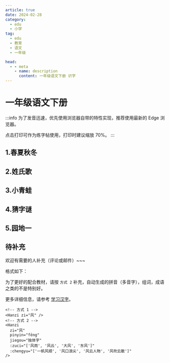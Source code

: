 ```yaml
---
article: true
date: 2024-02-28
category:
  - edu
  - 小学
tag:
  - edu
  - 教育
  - 语文
  - 一年级

head:
  - - meta
    - name: description
      content: 一年级语文下册 识字
---
```


# 一年级语文下册

:::info
为了发音迅速，优先使用浏览器自带的特性实现，推荐使用最新的 Edge 浏览器。

点击打印可作为练字帖使用，打印时建议缩放 70%。
:::

## 1.春夏秋冬

<Hanzi zi="春" :zuci="['春风', '春雨', '春天', '春日', '春节']" />
<Hanzi zi="冬" :bihua="['撇', '横撇', '捺', '点', '点']" :zuci="['冬天', '立冬', '冬雪', '冬日']" />
<Hanzi zi="风" pinyin="fēng" jiegou="独体字" :zuci="['风雨', '风云', '大风', '东风', '风衣', '风霜', '风吹雨打']" />
<Hanzi zi="雪" :bihua="['横', '点', '横钩', '竖', '点', '点', '点', '点', '横折', '横', '横']" :zuci="['雪花', '雨雪', '风雪', '雪人']" />
<Hanzi zi="花" :zuci="['雪花', '花生', '开花', '水花', '烟花']" />
<Hanzi zi="飞" :zuci="['飞虫', '飞走', '飞机', '飞人', '飞鱼']" />
<Hanzi zi="入" :zuci="['出入', '入口', '入门', '进入']" />

## 2.姓氏歌

<Hanzi zi="姓" :zuci="['姓氏', '姓名', '百姓']" />
<Hanzi zi="什" pinyin="shén" :zuci="['什么', '为什么']" />
<Hanzi zi="么" :zuci="['什么', '为什么', '多么', '那么', '怎么', '要么']" />
<Hanzi zi="双" :bihua="['横撇', '点', '横撇', '捺']" :zuci="['双人', '双手', '双方', '双向', '成双成对']" />
<Hanzi zi="国" :zuci="['中国', '国家', '国王', '国土']" />
<Hanzi zi="王" pinyin="wáng" :zuci="['王子', '国王', '女王', '大王']" />
<Hanzi zi="方" :zuci="['大方', '方向', '对方', '方圆', '方方面面']" />

## 3.小青蛙

<Hanzi zi="青" :zuci="['青草', '青天', '青色', '青蛙']" />
<Hanzi zi="清" :zuci="['清明', '一清二白', '清水', '清澈', '清楚', '清洗']" />
<Hanzi zi="气" :zuci="['天气', '力气', '生气', '空气']" />
<Hanzi zi="晴" :zuci="['晴天', '晴日', '晴空']" />
<Hanzi zi="情" :bihua="['点', '点', '竖', '横', '横', '竖', '横', '竖', '横折钩', '横', '横']" :zuci="['友情', '心情', '事情']" />
<Hanzi zi="请" :zuci="['请问', '请客', '回请', '请教']" />
<Hanzi zi="生" :zuci="['学生', '生气', '出生', '生日', '生病']" />

## 4.猜字谜

<Hanzi zi="字" :zuci="['生字', '文字', '字谜', '汉字', '识字']"  />
<Hanzi zi="左" :zuci="['左右', '左手', '左边']"  />
<Hanzi zi="右" :zuci="['左右', '右手', '右边']"  />
<Hanzi zi="红" pinyin="hóng" :zuci="['红花', '红火', '红色', '红旗']"  />
<Hanzi zi="时" :zuci="['时间', '有时', '时光', '时候']"  />
<Hanzi zi="动" :zuci="['生动', '活动', '开动', '动画', '动作', '主动']"  />
<Hanzi zi="万" pinyin="wàn" :zuci="['万里', '千万', '万一']"  />

## 5.园地一

<Hanzi zi="见" pinyin="jiàn" :zuci="['看见', '听见']"  />
<Hanzi zi="长" pinyin="zhǎng" :zuci="['成长', '长大']"  />

## 待补充 <Badge text="待补充" type="tip" />

欢迎有需要的人补充（评论或邮件）~~~

格式如下：

为了更好的配合教材，请按 `方式 2` 补充，自动生成的拼音（多音字），组词，成语之类的不是特别好。

更多详细信息，请参考 [学习汉字](./learn-hanzi.md)。

```vue
<!-- 方式 1 -->
<Hanzi zi="风" />
<!-- 方式 2 -->
<Hanzi
  zi="风"
  pinyin="fēng"
  jiegou="独体字"
  :zuci="['风雨', '风云', '大风', '东风']"
  :chengyu="['一帆风顺', '风口浪尖', '风云人物', '风吹云散']"
/>
```
